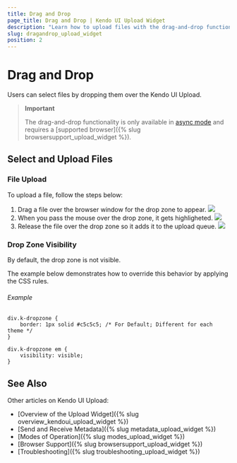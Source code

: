 ```yaml
---
title: Drag and Drop
page_title: Drag and Drop | Kendo UI Upload Widget
description: "Learn how to upload files with the drag-and-drop functionality in asyncronous mode in the Kendo UI Upload widget."
slug: dragandrop_upload_widget
position: 2
---
```


# Drag and Drop

Users can select files by dropping them over the Kendo UI Upload.

> **Important**
>
> The drag-and-drop functionality is only available in [async mode](modes#asynchronous-mode) and requires a [supported browser]({% slug browsersupport_upload_widget %}).

## Select and Upload Files

### File Upload

To upload a file, follow the steps below:

1. Drag a file over the browser window for the drop zone to appear. ![](/controls/editors/upload/upload-dd1.png)
2. When you pass the mouse over the drop zone, it gets highligheted. ![](/controls/editors/upload/upload-dd2.png)
3. Release the file over the drop zone so it adds it to the upload queue. ![](/controls/editors/upload/upload-dd3.png)

###  Drop Zone Visibility

By default, the drop zone is not visible.

The example below demonstrates how to override this behavior by applying the CSS rules.

###### Example

    div.k-dropzone {
        border: 1px solid #c5c5c5; /* For Default; Different for each theme */
    }

    div.k-dropzone em {
        visibility: visible;
    }

<!--*-->
## See Also

Other articles on Kendo UI Upload:

* [Overview of the Upload Widget]({% slug overview_kendoui_upload_widget %})
* [Send and Receive Metadata]({% slug metadata_upload_widget %})
* [Modes of Operation]({% slug modes_upload_widget %})
* [Browser Support]({% slug browsersupport_upload_widget %})
* [Troubleshooting]({% slug troubleshooting_upload_widget %})
